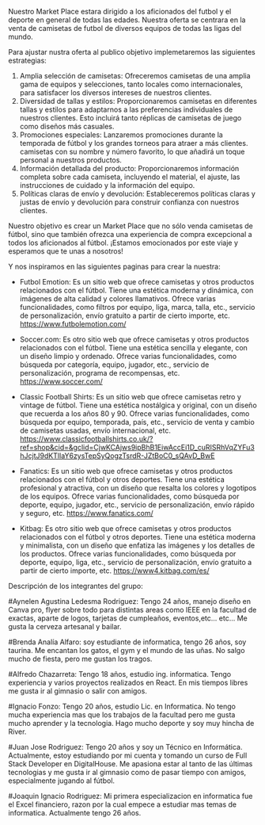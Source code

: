   Nuestro Market Place estara dirigido a los aficionados del futbol y el deporte en general de todas las edades.
Nuestra oferta se centrara en la venta de camisetas de futbol de diversos equipos de todas las ligas del mundo.

  Para ajustar nustra oferta al publico objetivo implemetaremos las siguientes estrategias:
 1) Amplia selección de camisetas: Ofreceremos camisetas de una amplia gama de equipos y selecciones, tanto locales como internacionales, para satisfacer los diversos intereses de nuestros clientes.
2) Diversidad de tallas y estilos: Proporcionaremos camisetas en diferentes tallas y estilos para adaptarnos a las preferencias individuales de nuestros clientes. Esto incluirá tanto réplicas de camisetas de juego como diseños más casuales.
3) Promociones especiales: Lanzaremos promociones durante la temporada de fútbol y los grandes torneos para atraer a más clientes. camisetas con su nombre y número favorito, lo que añadirá un toque personal a nuestros productos.
4) Información detallada del producto: Proporcionaremos información completa sobre cada camiseta, incluyendo el material, el ajuste, las instrucciones de cuidado y la información del equipo.
5) Políticas claras de envío y devolución: Estableceremos políticas claras y justas de envío y devolución para construir confianza con nuestros clientes.

  Nuestro objetivo es crear un Market Place que no sólo venda camisetas de fútbol, sino que también ofrezca una experiencia de compra excepcional a todos los aficionados al fútbol. ¡Estamos emocionados por este viaje y esperamos que te unas a nosotros! 

  Y nos inspiramos en las siguientes paginas para crear la nuestra:

* Futbol Emotion: Es un sitio web que ofrece camisetas y otros productos relacionados con el fútbol. Tiene una estética moderna y dinámica, con imágenes de alta calidad y colores llamativos. Ofrece varias funcionalidades, como filtros por equipo, liga, marca, talla, etc., servicio de personalización, envío gratuito a partir de cierto importe, etc. https://www.futbolemotion.com/
  
* Soccer.com: Es otro sitio web que ofrece camisetas y otros productos relacionados con el fútbol. Tiene una estética sencilla y elegante, con un diseño limpio y ordenado. Ofrece varias funcionalidades, como búsqueda por categoría, equipo, jugador, etc., servicio de personalización, programa de recompensas, etc. https://www.soccer.com/

* Classic Football Shirts: Es un sitio web que ofrece camisetas retro y vintage de fútbol. Tiene una estética nostálgica y original, con un diseño que recuerda a los años 80 y 90. Ofrece varias funcionalidades, como búsqueda por equipo, temporada, país, etc., servicio de venta y cambio de camisetas usadas, envío internacional, etc. https://www.classicfootballshirts.co.uk/?ref=shop&cid=&gclid=CjwKCAjws9ipBhB1EiwAccEi1D_cuRISRhVqZYFu3hJcjtJ9dKTlIaY6zysTepSyQogzTsrdR-JZtBoC0_sQAvD_BwE

* Fanatics: Es un sitio web que ofrece camisetas y otros productos relacionados con el fútbol y otros deportes. Tiene una estética profesional y atractiva, con un diseño que resalta los colores y logotipos de los equipos. Ofrece varias funcionalidades, como búsqueda por deporte, equipo, jugador, etc., servicio de personalización, envío rápido y seguro, etc. https://www.fanatics.com/

* Kitbag: Es otro sitio web que ofrece camisetas y otros productos relacionados con el fútbol y otros deportes. Tiene una estética moderna y minimalista, con un diseño que enfatiza las imágenes y los detalles de los productos. Ofrece varias funcionalidades, como búsqueda por deporte, equipo, liga, etc., servicio de personalización, envío gratuito a partir de cierto importe, etc. https://www4.kitbag.com/es/
  
Descripción de los integrantes del grupo:

#Aynelen Agustina Ledesma Rodriguez: Tengo 24 años, manejo diseño en Canva pro, flyer sobre todo para distintas areas como IEEE en la facultad de exactas, aparte de logos, tarjetas de cumpleaños, eventos,etc... etc... Me gusta la cerveza artesanal y bailar. 

#Brenda Analía Alfaro: soy estudiante de informatica, tengo 26 años, soy taurina. Me encantan los gatos, el gym y el mundo de las uñas. No salgo mucho de fiesta, pero me gustan los tragos.

#Alfredo Chazarreta: Tengo 18 años, estudio ing. informatica. Tengo experiencia y varios proyectos realizados en React. En mis tiempos libres me gusta ir al gimnasio o salir con amigos.

#Ignacio Fonzo: Tengo 20 años, estudio Lic. en Informatica. No tengo mucha experiencia mas que los trabajos de la facultad pero me gusta mucho aprender y la tecnologia. Hago mucho deporte y soy muy hincha de River. 

#Juan Jose Rodriguez: Tengo 20 años y soy un Técnico en Informática. Actualmente, estoy estudiando por mi cuenta y tomando un curso de Full Stack Developer en DigitalHouse. Me apasiona estar al tanto de las últimas tecnologias y me gusta ir al gimnasio como de pasar tiempo con amigos, especialmente jugando al fútbol.

#Joaquin Ignacio Rodriguez: Mi primera especializacion en informatica fue el Excel financiero, razon por la cual empece a estudiar mas temas de informatica. Actualmente tengo 26 años.
